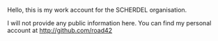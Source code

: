Hello, this is my work account for the SCHERDEL organisation.

I will not provide any public information here.
You can find my personal account at http://github.com/road42
